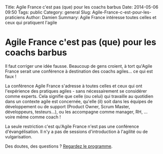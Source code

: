 Title: Agile France c'est pas (que) pour les coachs barbus
Date: 2014-05-06 09:50
Tags: public
Category: general
Slug: Agile-France-c-est-pour-les-praticiens
Author: Damien
Summary: Agile France intéresse toutes celles et ceux qui pratiquent l'agile

# Agile France c'est pas (que) pour les coachs barbus 

Il faut corriger une idée fausse. Beaucoup de gens croient, à tort qu'Agile France serait une conférence à destination des coachs agiles... ce qui est faux !

La conférence Agile France s'adresse à toutes celles et ceux qui ont l'expérience des pratiques agiles - sans nécessairement se considérer comme experts. Cela signifie que celle (ou celui) qui travaille au quotidien dans un contexte agile est concernée, qu'elle (il) soit dans les équipes de développement ou de support (Product Owner, Scrum Master, développeurs, testeurs...), ou les accompagne comme manager, RH, ... voire même comme coach !

La seule restriction c'est qu'Agile France n'est pas une conférence d'évangélisation. Il n'y a pas de sessions d'introduction à l'agilité ou de vulgarisation.

Des doutes, des questions ? [Regardez le programme][1].

[1]: http://2014.conference-agile.fr/programme_2014.html
